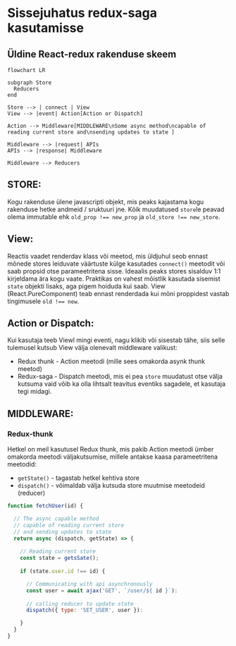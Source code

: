 # Sissejuhatus redux-saga kasutamisse

## Üldine React-redux rakenduse skeem

```mermaid
flowchart LR

subgraph Store
  Reducers
end

Store --> | connect | View
View --> |event| Action[Action or Dispatch]

Action --> Middleware[MIDDLEWARE\nSome async method\ncapable of reading current store and\nsending updates to state ]

Middleware --> |request| APIs
APIs --> |response| Middleware

Middleware --> Reducers
```

## STORE:

Kogu rakenduse ülene javascripti objekt, mis peaks kajastama kogu rakenduse hetke andmeid / sruktuuri jne. Kõik muudatused `store`le peavad olema immutable ehk `old_prop !== new_prop` ja `old_store !== new_store`.

## View:

Reactis vaadet renderdav klass või meetod, mis üldjuhul seob ennast mõnede stores leiduvate väärtuste külge kasutades `connect()` meetodit või saab propsid otse parameetritena sisse. Ideaalis peaks stores sisalduv 1:1 kirjeldama ära kogu vaate. Praktikas on vahest mõistlik kasutada sisemist `state` objekti lisaks, aga pigem hoiduda kui saab. View (React.PureComponent) teab ennast renderdada kui mõni proppidest vastab tingimusele `old !== new`.

## Action or Dispatch:

Kui kasutaja teeb Viewl mingi eventi, nagu klikib või sisestab tähe, siis selle tulemusel kutsub View välja olenevalt middleware valikust:

* Redux thunk - Action meetodi (mille sees omakorda asynk thunk meetod)
* Redux-saga - Dispatch meetodi, mis ei pea `store` muudatust otse välja kutsuma vaid võib ka olla lihtsalt teavitus eventiks sagadele, et kasutaja tegi midagi.

## MIDDLEWARE:

### Redux-thunk

Hetkel on meil kasutusel Redux thunk, mis pakib Action meetodi ümber omakorda meetodi väljakutsumise, millele antakse kaasa parameetritena meetodid:

* `getState()` - tagastab hetkel kehtiva store
* `dispatch()` - võimaldab välja kutsuda store muutmise meetodeid (reducer)

```javascript
function fetchUser(id) {

  // The async capable method
  // capable of reading current store
  // and sending updates to state
  return async (dispatch, getState) => {
    
    // Reading current store
    const state = getsSate();
    
    if (state.user.id !== id) {

      // Communicating with api asynchronously
      const user = await ajax('GET', `/user/${ id }`):
      
      // calling reducer to update state
      dispatch({ type: 'SET_USER', user }):

    }
  }
}
```

